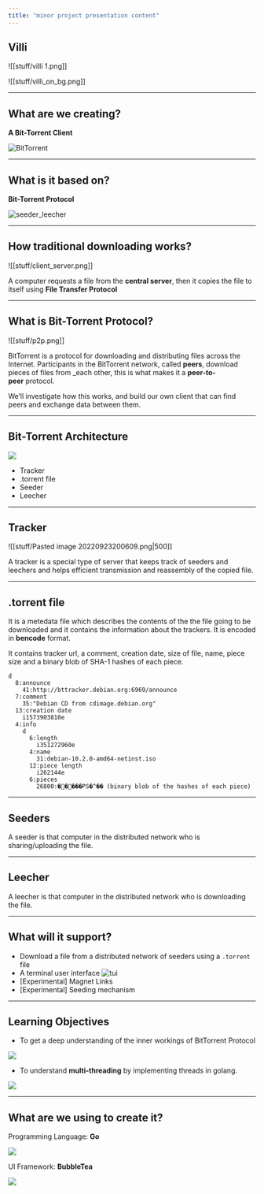 ```yaml
---
title: "minor project presentation content"
---
```


## Villi 

![[stuff/villi 1.png]]


![[stuff/villi_on_bg.png]]

---
## What are we creating?
**A Bit-Torrent Client**

![BitTorrent](https://upload.wikimedia.org/wikipedia/commons/thumb/3/39/BitTorrent_logo.svg/1280px-BitTorrent_logo.svg.png)

---
## What is it based on?
**Bit-Torrent Protocol**

![seeder_leecher](https://www.researchgate.net/profile/Minas-Gjoka/publication/228356133/figure/fig1/AS:301986110033920@1449010507254/Typical-operation-of-BitTorrent.png)


---
## How traditional downloading works?
![[stuff/client_server.png]]

A computer requests a file from the **central server**, then it copies the file to itself using **File Transfer Protocol**

---
## What is Bit-Torrent Protocol?

![[stuff/p2p.png]]

BitTorrent is a protocol for downloading and distributing files across the Internet.
Participants in the BitTorrent network, called **peers**, download pieces of files from _each other, this is what makes it a **peer-to-peer** protocol.  

We’ll investigate how this works, and build our own client that can find peers and exchange data between them.

---
## Bit-Torrent Architecture

![](http://lh3.ggpht.com/snehasis.patra/SKYSppLOWUI/AAAAAAAAA5Y/3EbG1WSzBss/bittorrent_BitThief%5B17%5D.png?imgmax=800)

- Tracker
- .torrent file
- Seeder
- Leecher
---
## Tracker

![[stuff/Pasted image 20220923200609.png|500]]

A tracker is a special type of server that keeps track of seeders and leechers and helps efficient transmission and reassembly of the copied file.

---
## .torrent file
It is a metedata file which describes the contents of the the file going to be downloaded and it contains the information about the trackers.
It is encoded in **bencode** format.

It contains tracker url, a comment, creation date, size of file, name, piece size and a binary blob of SHA-1 hashes of each piece.

````
d
  8:announce
    41:http://bttracker.debian.org:6969/announce
  7:comment
    35:"Debian CD from cdimage.debian.org"
  13:creation date
    i1573903810e
  4:info
    d
      6:length
        i351272960e
      4:name
        31:debian-10.2.0-amd64-netinst.iso
      12:piece length
        i262144e
      6:pieces
        26800:�����PS�^�� (binary blob of the hashes of each piece)
````
---
## Seeders

A seeder is that computer in the distributed network who is sharing/uploading the file.

---
## Leecher

A leecher is that computer in the distributed network who is downloading the file.

---
## What will it support?
- Download a file from a distributed network of seeders using a `.torrent` file
- A terminal user interface
 ![tui](https://stuff.charm.sh/bubbletea/bubbletea-example.gif?0)
- [Experimental] Magnet Links
- [Experimental] Seeding mechanism
---
## Learning Objectives
- To get a deep understanding of the inner workings of BitTorrent Protocol

![](https://images.unsplash.com/photo-1583198432859-635beb4e8600?ixlib=rb-1.2.1&ixid=MnwxMjA3fDB8MHxwaG90by1wYWdlfHx8fGVufDB8fHx8&auto=format&fit=crop&w=869&q=80)

- To understand **multi-threading** by implementing threads in golang.

![](https://jenkov.com/images/java-concurrency/introduction-2.png)

---

## What are we using to create it?

Programming Language: **Go**

![](https://i0.wp.com/meritocracy.is/blog/wp-content/uploads/2021/04/golang.jpg?fit=1280%2C710&ssl=1)

UI Framework: **BubbleTea**

![](https://repository-images.githubusercontent.com/233130089/90d82180-07c4-11eb-873b-5a3d57eb0517)
